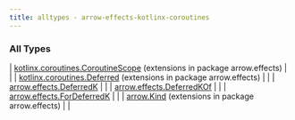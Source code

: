 ```yaml
---
title: alltypes - arrow-effects-kotlinx-coroutines
---
```


### All Types

| [kotlinx.coroutines.CoroutineScope](../arrow.effects/kotlinx.coroutines.-coroutine-scope/index.html) (extensions in package arrow.effects) |  |
| [kotlinx.coroutines.Deferred](../arrow.effects/kotlinx.coroutines.-deferred/index.html) (extensions in package arrow.effects) |  |
| [arrow.effects.DeferredK](../arrow.effects/-deferred-k/index.html) |  |
| [arrow.effects.DeferredKOf](../arrow.effects/-deferred-k-of.html) |  |
| [arrow.effects.ForDeferredK](../arrow.effects/-for-deferred-k.html) |  |
| [arrow.Kind](../arrow.effects/arrow.-kind/index.html) (extensions in package arrow.effects) |  |

